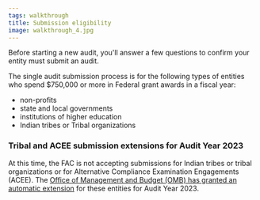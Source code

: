 ```yaml
---
tags: walkthrough
title: Submission eligibility
image: walkthrough_4.jpg
---
```


Before starting a new audit, you'll answer a few questions to confirm your entity must submit an audit.

The single audit submission process is for the following types of entities who spend $750,000 or more in Federal grant awards in a fiscal year:
* non-profits
* state and local governments
* institutions of higher education
* Indian tribes or Tribal organizations

### Tribal and ACEE submission extensions for Audit Year 2023

At this time, the FAC is not accepting submissions for Indian tribes or tribal organizations or for Alternative Compliance Examination Engagements (ACEE). The [Office of Management and Budget (OMB) has granted an automatic extension](info/announcements) for these entities for Audit Year 2023.